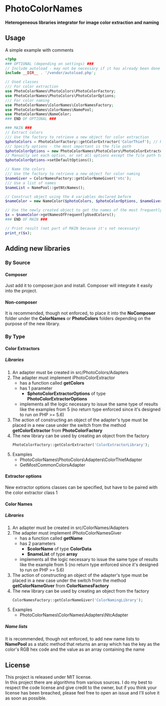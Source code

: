 # PhotoColorNames
**Heterogeneous libraries integrator for image color extraction and naming**

## Usage
A simple example with comments
```php
<?php
### OPTIONAL (depending on settings) ###
// Include autoload - may not be necessary if it has already been done
include __DIR__ . '/vendor/autoload.php';

// Used classes
/// For color extraction
use PhotoColorNames\PhotoColors\PhotoColorFactory;
use PhotoColorNames\PhotoColors\PhotoColorOptions;
/// For color naming
use PhotoColorNames\ColorNames\ColorNamesFactory;
use PhotoColorNames\ColorNames\NamePool;
use PhotoColorNames\NameColor;
### END OF OPTIONAL ###

### MAIN ###
// Extract colors
/// Use the factory to retrieve a new object for color extraction
$photoColors = PhotoColorFactory::getColorExtractor('ColorThief'); // Has to be installed via composer - 'GetMostCommonColors' can be used instead
/// Specify options - the most important is the file path
$photoColorOptions = new PhotoColorNames\PhotoColors\PhotoColorExtractorOptions(__DIR__ . '/test/images/test.jpg'); // Assuming there is a test image at this path
// Manually set each option, or set all options except the file path to their default value
$photoColorOptions->setDefaultOptions();

// Name the colors
/// Use the factory to retrieve a new object for color naming
$nameGiver = ColorNamesFactory::getColorNameGiver('ntc');
/// Use a list of names
$nameList = NamePool::getNtcNames();

// Construct object using the 4 variables declared before
$nameColor = new NameColor($photoColors, $photoColorOptions, $nameGiver, $nameList);

// Use the newly created object to get the names of the most frequently used colors in the file
$x = $nameColor->getNamesOfFrequentlyUsedColors();
### END OF MAIN ###

// Print result (not part of MAIN because it's not necessary)
print_r($x);
```
## Adding new libraries
### By Source
#### Composer
Just add it to composer.json and install. Composer will integrate it easily into the project.
#### Non-composer
It is recommended, though not enforced, to place it into the **NoComposer** folder under the **ColorNames** or **PhotoColors** folders depending on the purpose of the new library.

### By Type
#### Color Extractors
##### Libraries
1. An adapter must be created in src/PhotoColors/Adapters
2. The adapter must implement iPhotoColorExtractor
   - has a function called **getColors**
   - has 1 parameter
     - **$photoColorExtractorOptions** of type **PhotoColorExtractorOptions** 
   - implements all the logic necessary to issue the same type of results like the examples from 5 (no return type enforced since it's designed to run on PHP >= 5.6)
3. The action of constructing an object of the adapter's type must be placed in a new case under the switch from the method **getColorExtractor** from **PhotoColorFactory**
4. The new library can be used by creating an object from the factory
   ```php
   PhotoColorFactory::getColorExtractor('ColorExtractorLibrary');
   ```
5. Examples
   - PhotoColorNames\PhotoColors\Adapters\ColorThiefAdapter
   - GetMostCommonColorsAdapter
#### Extractor options
New extractor options classes can be specified, but have to be paired with the color extractor class
1
#### Color Names
##### Libraries
1. An adapter must be created in src/ColorNames/Adapters
2. The adapter must implement iPhotoColorNamesGiver
   - has a function called **getName**
   - has 2 parameters
     - **$colorName** of type **ColorData** 
     - **$nameList** of type **array**
   - implements all the logic necessary to issue the same type of results like the example from 5 (no return type enforced since it's designed to run on PHP >= 5.6)
3. The action of constructing an object of the adapter's type must be placed in a new case under the switch from the method **getColorNameGiver** from **ColorNamesFactory**
4. The new library can be used by creating an object from the factory
   ```php
   ColorNamesFactory::getColorNameGiver('ColorNamingLibrary');
   ```
5. Examples
   - PhotoColorNames\ColorNames\Adapters\NtcAdapter
##### Name lists
It is recommended, though not enforced, to add new name lists to **NamePool** as a static method that returns an array which has the key as the color's RGB hex code and the value as an array containing the name

## License
This project is released under MIT license.  
In this project there are algorithms from various sources. I do my best to respect the code license and give credit to the owner, but if you think your license has been breached, please feel free to open an issue and I'll solve it as soon as possible. 